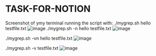 # TASK-FOR-NOTION
Screenshot of ymy terminal running the script with: 
./mygrep.sh hello testfile.txt
![image](https://github.com/user-attachments/assets/6417c995-8ecb-47c1-a3e7-90f764cbe6ca)
./mygrep.sh -n hello testfile.txt
![image](https://github.com/user-attachments/assets/b904e3af-7315-42c3-9b84-cd4c3d27303d)

 ./mygrep.sh -vn hello testfile.txt
 ![image](https://github.com/user-attachments/assets/7653cdbe-1d8b-4aac-a1ec-dc02e9a81769)

./mygrep.sh -v testfile.txt
![image](https://github.com/user-attachments/assets/a9bae403-37da-4f67-b228-5ab45809e9ad)
